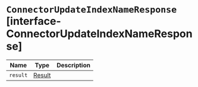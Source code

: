 # `ConnectorUpdateIndexNameResponse` [interface-ConnectorUpdateIndexNameResponse]

| Name | Type | Description |
| - | - | - |
| `result` | [Result](./Result.md) | &nbsp; |
